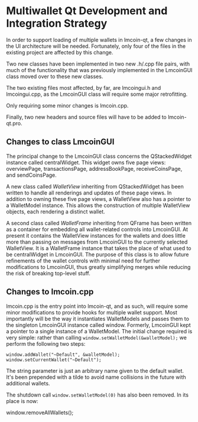 Multiwallet Qt Development and Integration Strategy
===================================================

In order to support loading of multiple wallets in lmcoin-qt, a few changes in the UI architecture will be needed.
Fortunately, only four of the files in the existing project are affected by this change.

Two new classes have been implemented in two new .h/.cpp file pairs, with much of the functionality that was previously
implemented in the LmcoinGUI class moved over to these new classes.

The two existing files most affected, by far, are lmcoingui.h and lmcoingui.cpp, as the LmcoinGUI class will require
some major retrofitting.

Only requiring some minor changes is lmcoin.cpp.

Finally, two new headers and source files will have to be added to lmcoin-qt.pro.

Changes to class LmcoinGUI
---------------------------
The principal change to the LmcoinGUI class concerns the QStackedWidget instance called centralWidget.
This widget owns five page views: overviewPage, transactionsPage, addressBookPage, receiveCoinsPage, and sendCoinsPage.

A new class called *WalletView* inheriting from QStackedWidget has been written to handle all renderings and updates of
these page views. In addition to owning these five page views, a WalletView also has a pointer to a WalletModel instance.
This allows the construction of multiple WalletView objects, each rendering a distinct wallet.

A second class called *WalletFrame* inheriting from QFrame has been written as a container for embedding all wallet-related
controls into LmcoinGUI. At present it contains the WalletView instances for the wallets and does little more than passing on messages
from LmcoinGUI to the currently selected WalletView. It is a WalletFrame instance
that takes the place of what used to be centralWidget in LmcoinGUI. The purpose of this class is to allow future
refinements of the wallet controls with minimal need for further modifications to LmcoinGUI, thus greatly simplifying
merges while reducing the risk of breaking top-level stuff.

Changes to lmcoin.cpp
----------------------
lmcoin.cpp is the entry point into lmcoin-qt, and as such, will require some minor modifications to provide hooks for
multiple wallet support. Most importantly will be the way it instantiates WalletModels and passes them to the
singleton LmcoinGUI instance called window. Formerly, LmcoinGUI kept a pointer to a single instance of a WalletModel.
The initial change required is very simple: rather than calling `window.setWalletModel(&walletModel);` we perform the
following two steps:

	window.addWallet("~Default", &walletModel);
	window.setCurrentWallet("~Default");

The string parameter is just an arbitrary name given to the default wallet. It's been prepended with a tilde to avoid name collisions in the future with additional wallets.

The shutdown call `window.setWalletModel(0)` has also been removed. In its place is now:

window.removeAllWallets();
